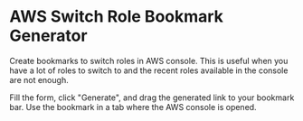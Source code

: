 AWS Switch Role Bookmark Generator
==================================

Create bookmarks to switch roles in AWS console. This is useful when you have a lot of roles to switch to and the recent roles available in the console are not enough.

Fill the form, click "Generate", and drag the generated link to your bookmark bar. Use the bookmark in a tab where the AWS console is opened.
